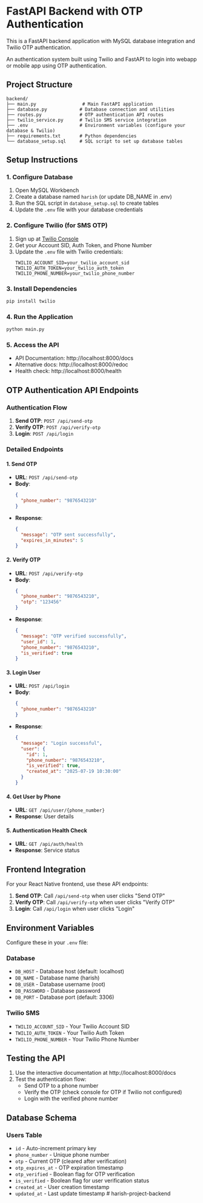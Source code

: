 # FastAPI Backend with OTP Authentication

This is a FastAPI backend application with MySQL database integration and Twilio OTP authentication.

An authentication system built using Twilio and FastAPI to login into webapp or mobile app using OTP authentication.

## Project Structure

```
backend/
├── main.py                 # Main FastAPI application
├── database.py            # Database connection and utilities
├── routes.py              # OTP authentication API routes
├── twilio_service.py      # Twilio SMS service integration
├── .env                   # Environment variables (configure your database & Twilio)
├── requirements.txt       # Python dependencies
└── database_setup.sql     # SQL script to set up database tables
```

## Setup Instructions

### 1. Configure Database
1. Open MySQL Workbench
2. Create a database named `harish` (or update DB_NAME in .env)
3. Run the SQL script in `database_setup.sql` to create tables
4. Update the `.env` file with your database credentials

### 2. Configure Twilio (for SMS OTP)
1. Sign up at [Twilio Console](https://console.twilio.com/)
2. Get your Account SID, Auth Token, and Phone Number
3. Update the `.env` file with Twilio credentials:
   ```
   TWILIO_ACCOUNT_SID=your_twilio_account_sid
   TWILIO_AUTH_TOKEN=your_twilio_auth_token
   TWILIO_PHONE_NUMBER=your_twilio_phone_number
   ```

### 3. Install Dependencies
```bash
pip install twilio
```

### 4. Run the Application
```bash
python main.py
```

### 5. Access the API
- API Documentation: http://localhost:8000/docs
- Alternative docs: http://localhost:8000/redoc
- Health check: http://localhost:8000/health

## OTP Authentication API Endpoints

### Authentication Flow
1. **Send OTP**: `POST /api/send-otp`
2. **Verify OTP**: `POST /api/verify-otp`
3. **Login**: `POST /api/login`

### Detailed Endpoints

#### 1. Send OTP
- **URL**: `POST /api/send-otp`
- **Body**: 
  ```json
  {
    "phone_number": "9876543210"
  }
  ```
- **Response**: 
  ```json
  {
    "message": "OTP sent successfully",
    "expires_in_minutes": 5
  }
  ```

#### 2. Verify OTP
- **URL**: `POST /api/verify-otp`
- **Body**: 
  ```json
  {
    "phone_number": "9876543210",
    "otp": "123456"
  }
  ```
- **Response**: 
  ```json
  {
    "message": "OTP verified successfully",
    "user_id": 1,
    "phone_number": "9876543210",
    "is_verified": true
  }
  ```

#### 3. Login User
- **URL**: `POST /api/login`
- **Body**: 
  ```json
  {
    "phone_number": "9876543210"
  }
  ```
- **Response**: 
  ```json
  {
    "message": "Login successful",
    "user": {
      "id": 1,
      "phone_number": "9876543210",
      "is_verified": true,
      "created_at": "2025-07-19 10:30:00"
    }
  }
  ```

#### 4. Get User by Phone
- **URL**: `GET /api/user/{phone_number}`
- **Response**: User details

#### 5. Authentication Health Check
- **URL**: `GET /api/auth/health`
- **Response**: Service status

## Frontend Integration

For your React Native frontend, use these API endpoints:

1. **Send OTP**: Call `/api/send-otp` when user clicks "Send OTP"
2. **Verify OTP**: Call `/api/verify-otp` when user clicks "Verify OTP"
3. **Login**: Call `/api/login` when user clicks "Login"

## Environment Variables

Configure these in your `.env` file:

### Database
- `DB_HOST` - Database host (default: localhost)
- `DB_NAME` - Database name (harish)
- `DB_USER` - Database username (root)
- `DB_PASSWORD` - Database password
- `DB_PORT` - Database port (default: 3306)

### Twilio SMS
- `TWILIO_ACCOUNT_SID` - Your Twilio Account SID
- `TWILIO_AUTH_TOKEN` - Your Twilio Auth Token
- `TWILIO_PHONE_NUMBER` - Your Twilio Phone Number

## Testing the API

1. Use the interactive documentation at http://localhost:8000/docs
2. Test the authentication flow:
   - Send OTP to a phone number
   - Verify the OTP (check console for OTP if Twilio not configured)
   - Login with the verified phone number

## Database Schema

### Users Table
- `id` - Auto-increment primary key
- `phone_number` - Unique phone number
- `otp` - Current OTP (cleared after verification)
- `otp_expires_at` - OTP expiration timestamp
- `otp_verified` - Boolean flag for OTP verification
- `is_verified` - Boolean flag for user verification status
- `created_at` - User creation timestamp
- `updated_at` - Last update timestamp
#   h a r i s h - p r o j e c t - b a c k e n d  
 